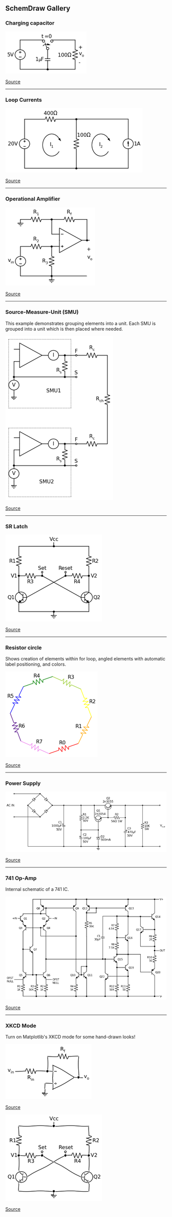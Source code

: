 <link rel="stylesheet" href="css/splendor.css">

## SchemDraw Gallery


### Charging capacitor

![](gallery/cap_charge.png)

[Source](gallery/cap_charge.py)


-----------------------------------------------------------
### Loop Currents

![](gallery/loop_current.png)

[Source](gallery/loop_current.py)


-----------------------------------------------------------
### Operational Amplifier

![](gallery/opamp.png)

[Source](gallery/opamp.py)


-----------------------------------------------------------
### Source-Measure-Unit (SMU)

This example demonstrates grouping elements into a unit. 
Each SMU is grouped into a unit which is then placed where needed.

![](gallery/smu.png)

[Source](gallery/smu.py)


-----------------------------------------------------------
### SR Latch

![](gallery/SR.png)

[Source](gallery/SR.py)


-----------------------------------------------------------
### Resistor circle

Shows creation of elements within for loop, angled elements with automatic label positioning, and colors.

![](gallery/Rcircle.png)

[Source](gallery/Rcircle.py)



-----------------------------------------------------------
### Power Supply

![](gallery/powersupply.png)

[Source](gallery/powersupply.py)



-----------------------------------------------------------
### 741 Op-Amp

Internal schematic of a 741 IC.

![](gallery/741.png)

[Source](gallery/741.py)


-----------------------------------------------------------
### XKCD Mode

Turn on Matplotlib's XKCD mode for some hand-drawn looks!

![](gallery/ex_xkcd.png)

[Source](gallery/ex_xkcd.py)

![](gallery/SRxkcd.png)

[Source](gallery/SRxkcd.py)

